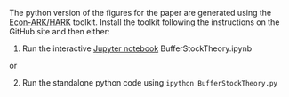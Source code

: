 
The python version of the figures for the paper are generated using the [Econ-ARK/HARK](http://github.com/econ-ark/HARK) toolkit.
Install the toolkit following the instructions on the GitHub site and then either:

1. Run the interactive [Jupyter notebook](http://jupyter.org/install)  BufferStockTheory.ipynb

or 

2. Run the standalone python code using 
    `ipython BufferStockTheory.py`


	
